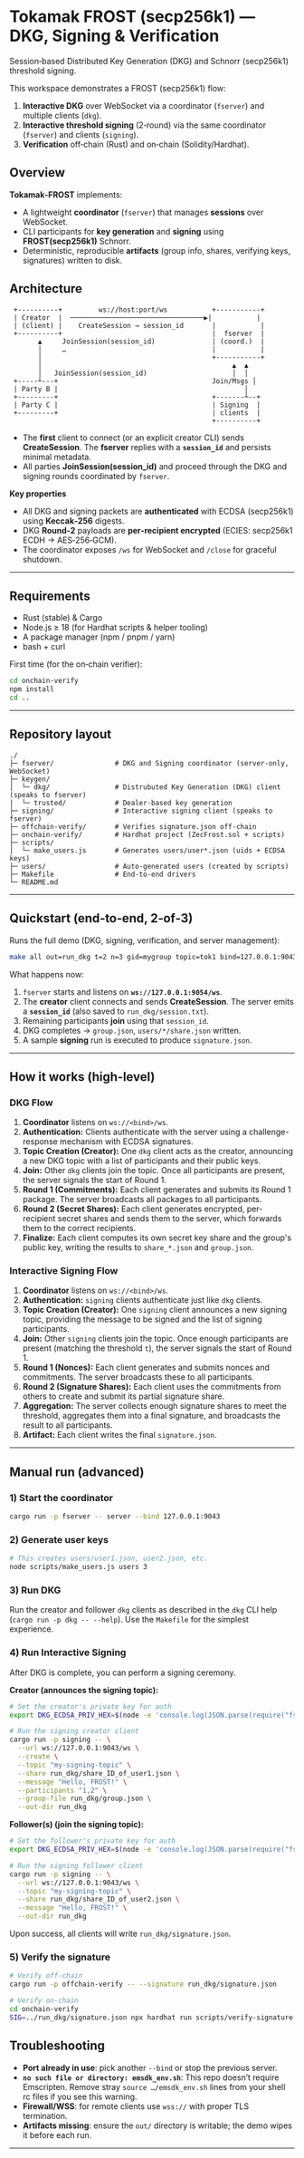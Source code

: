 # Tokamak FROST (secp256k1) — DKG, Signing & Verification
Session‑based Distributed Key Generation (DKG) and Schnorr (secp256k1) threshold signing.

This workspace demonstrates a FROST (secp256k1) flow:

1. **Interactive DKG** over WebSocket via a coordinator (`fserver`) and multiple clients (`dkg`).
2. **Interactive threshold signing** (2‑round) via the same coordinator (`fserver`) and clients (`signing`).
3. **Verification** off‑chain (Rust) and on‑chain (Solidity/Hardhat).

## Overview
**Tokamak‑FROST** implements:
- A lightweight **coordinator** (`fserver`) that manages **sessions** over WebSocket.
- CLI participants for **key generation** and **signing** using **FROST(secp256k1)** Schnorr.
- Deterministic, reproducible **artifacts** (group info, shares, verifying keys, signatures) written to disk.

## Architecture
```
 +----------+         ws://host:port/ws           +-----------+
 | Creator  |  ─────────────────────────────────▶|           |
 | (client) |    CreateSession → session_id       |           |
 +----------+                                     |  fserver  |
       ▲     JoinSession(session_id)              | (coord.)  |
       │     …                                    |           |
       │                                          +-----------+
       │                                               ▲  ▲
       │   JoinSession(session_id)                     │  │
 +-----┴---+                                      Join/Msgs │
 | Party B |                                              │
 +---------+                                      +-------┴--+
 | Party C |                                      | Signing  |
 +---------+                                      | clients  |
                                                  +----------+
```
- The **first** client to connect (or an explicit creator CLI) sends **CreateSession**. The **fserver** replies with a **`session_id`** and persists minimal metadata.
- All parties **JoinSession(session_id)** and proceed through the DKG and signing rounds coordinated by `fserver`.

**Key properties**
- All DKG and signing packets are **authenticated** with ECDSA (secp256k1) using **Keccak‑256** digests.
- DKG **Round‑2** payloads are **per‑recipient encrypted** (ECIES: secp256k1 ECDH → AES‑256‑GCM).
- The coordinator exposes `/ws` for WebSocket and `/close` for graceful shutdown.

---

## Requirements

- Rust (stable) & Cargo
- Node.js ≥ 18 (for Hardhat scripts & helper tooling)
- A package manager (npm / pnpm / yarn)
- bash + curl

First time (for the on‑chain verifier):
```bash
cd onchain-verify
npm install
cd ..
```

---

## Repository layout

```
./
├─ fserver/               # DKG and Signing coordinator (server-only, WebSocket)
├─ keygen/
│  └─ dkg/                # Distrubuted Key Generation (DKG) client (speaks to fserver)
|  └─ trusted/            # Dealer-based key generation 
├─ signing/               # Interactive signing client (speaks to fserver)
├─ offchain-verify/       # Verifies signature.json off‑chain
├─ onchain-verify/        # Hardhat project (ZecFrost.sol + scripts)
├─ scripts/
│  └─ make_users.js       # Generates users/user*.json (uids + ECDSA keys)
├─ users/                 # Auto‑generated users (created by scripts)
├─ Makefile               # End-to-end drivers
└─ README.md
```

---

## Quickstart (end‑to‑end, 2‑of‑3)

Runs the full demo (DKG, signing, verification, and server management):

```bash
make all out=run_dkg t=2 n=3 gid=mygroup topic=tok1 bind=127.0.0.1:9043
```

What happens now:
1. `fserver` starts and listens on **`ws://127.0.0.1:9054/ws`**.
2. The **creator** client connects and sends **CreateSession**. The server emits a **`session_id`** (also saved to `run_dkg/session.txt`).
3. Remaining participants **join** using that `session_id`.
4. DKG completes → `group.json`, `users/*/share.json` written.
5. A sample **signing** run is executed to produce `signature.json`.

---

## How it works (high‑level)

### DKG Flow
1. **Coordinator** listens on `ws://<bind>/ws`.
2. **Authentication:** Clients authenticate with the server using a challenge-response mechanism with ECDSA signatures.
3. **Topic Creation (Creator):** One `dkg` client acts as the creator, announcing a new DKG topic with a list of participants and their public keys.
4. **Join:** Other `dkg` clients join the topic. Once all participants are present, the server signals the start of Round 1.
5. **Round 1 (Commitments):** Each client generates and submits its Round 1 package. The server broadcasts all packages to all participants.
6. **Round 2 (Secret Shares):** Each client generates encrypted, per-recipient secret shares and sends them to the server, which forwards them to the correct recipients.
7. **Finalize:** Each client computes its own secret key share and the group's public key, writing the results to `share_*.json` and `group.json`.

### Interactive Signing Flow
1. **Coordinator** listens on `ws://<bind>/ws`.
2. **Authentication:** `signing` clients authenticate just like `dkg` clients.
3. **Topic Creation (Creator):** One `signing` client announces a new signing topic, providing the message to be signed and the list of signing participants.
4. **Join:** Other `signing` clients join the topic. Once enough participants are present (matching the threshold `t`), the server signals the start of Round 1.
5. **Round 1 (Nonces):** Each client generates and submits nonces and commitments. The server broadcasts these to all participants.
6. **Round 2 (Signature Shares):** Each client uses the commitments from others to create and submit its partial signature share.
7. **Aggregation:** The server collects enough signature shares to meet the threshold, aggregates them into a final signature, and broadcasts the result to all participants.
8. **Artifact:** Each client writes the final `signature.json`.

---

## Manual run (advanced)

### 1) Start the coordinator
```bash
cargo run -p fserver -- server --bind 127.0.0.1:9043
```

### 2) Generate user keys
```bash
# This creates users/user1.json, user2.json, etc.
node scripts/make_users.js users 3
```

### 3) Run DKG
Run the creator and follower `dkg` clients as described in the `dkg` CLI help (`cargo run -p dkg -- --help`). Use the `Makefile` for the simplest experience.

### 4) Run Interactive Signing
After DKG is complete, you can perform a signing ceremony.

**Creator (announces the signing topic):**
```bash
# Set the creator's private key for auth
export DKG_ECDSA_PRIV_HEX=$(node -e 'console.log(JSON.parse(require("fs").readFileSync("users/user1.json")).ecdsa_priv_hex)')

# Run the signing creator client
cargo run -p signing -- \
  --url ws://127.0.0.1:9043/ws \
  --create \
  --topic "my-signing-topic" \
  --share run_dkg/share_ID_of_user1.json \
  --message "Hello, FROST!" \
  --participants "1,2" \
  --group-file run_dkg/group.json \
  --out-dir run_dkg
```

**Follower(s) (join the signing topic):**
```bash
# Set the follower's private key for auth
export DKG_ECDSA_PRIV_HEX=$(node -e 'console.log(JSON.parse(require("fs").readFileSync("users/user2.json")).ecdsa_priv_hex)')

# Run the signing follower client
cargo run -p signing -- \
  --url ws://127.0.0.1:9043/ws \
  --topic "my-signing-topic" \
  --share run_dkg/share_ID_of_user2.json \
  --message "Hello, FROST!" \
  --out-dir run_dkg
```

Upon success, all clients will write `run_dkg/signature.json`.

### 5) Verify the signature
```bash
# Verify off-chain
cargo run -p offchain-verify -- --signature run_dkg/signature.json

# Verify on-chain
cd onchain-verify
SIG=../run_dkg/signature.json npx hardhat run scripts/verify-signature.ts
```

## Troubleshooting
- **Port already in use**: pick another `--bind` or stop the previous server.
- **`no such file or directory: emsdk_env.sh`**: This repo doesn’t require Emscripten. Remove stray `source …/emsdk_env.sh` lines from your shell rc files if you see this warning.
- **Firewall/WSS**: for remote clients use `wss://` with proper TLS termination.
- **Artifacts missing**: ensure the `out/` directory is writable; the demo wipes it before each run.

---